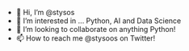 - 👋 Hi, I’m @stysos
- 👀 I’m interested in ... Python, AI and Data Science
- 💞️ I’m looking to collaborate on anything Python!
- 📫 How to reach me @stysoos on Twitter!

<!---
stysos/stysos is a ✨ special ✨ repository because its `README.md` (this file) appears on your GitHub profile.
You can click the Preview link to take a look at your changes.
--->
